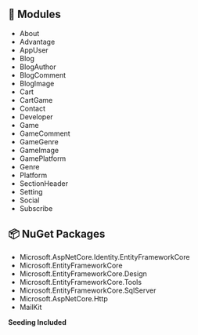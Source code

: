 ## 🧩 Modules

- About
- Advantage
- AppUser
- Blog
- BlogAuthor
- BlogComment
- BlogImage
- Cart
- CartGame
- Contact
- Developer
- Game
- GameComment
- GameGenre
- GameImage
- GamePlatform
- Genre
- Platform
- SectionHeader
- Setting
- Social
- Subscribe


## 📦 NuGet Packages

- Microsoft.AspNetCore.Identity.EntityFrameworkCore
- Microsoft.EntityFrameworkCore
- Microsoft.EntityFrameworkCore.Design
- Microsoft.EntityFrameworkCore.Tools
- Microsoft.EntityFrameworkCore.SqlServer
- Microsoft.AspNetCore.Http
- MailKit







**Seeding Included**
